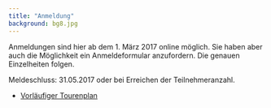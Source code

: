 ```yaml
---
title: "Anmeldung"
background: bg8.jpg
---
```

Anmeldungen sind hier ab dem 1. März 2017 online möglich. Sie haben aber auch die Möglichkeit ein Anmeldeformular anzufordern. Die genauen Einzelheiten folgen. 

Meldeschluss: 31.05.2017 oder bei Erreichen der Teilnehmeranzahl.

- [Vorläufiger Tourenplan](https://github.com/Weserfahrt/weserfahrt.github.io/blob/master/assets/images/Tourenplan%2015%20-29%2007%20%202017.pdf)
 
 
 
 
